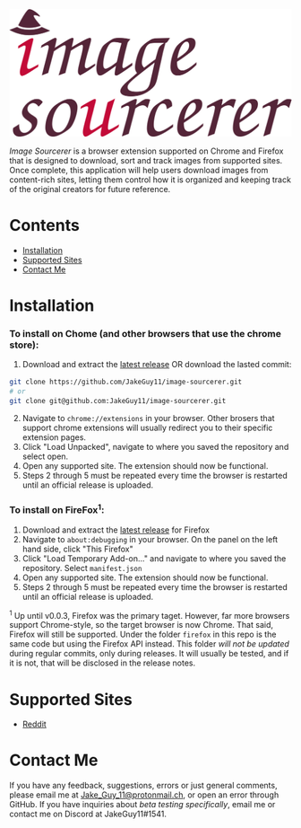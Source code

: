 <img src="res/icons/logo-large.png" alt="Image Sourcerer" width=1024>

*Image Sourcerer* is a browser extension supported on Chrome and Firefox that is designed to download, sort and track images from supported sites. Once complete, this application will help users download images from content-rich sites, letting them control how it is organized and keeping track of the original creators for future reference.

# Contents
- [Installation](#Installation)
- [Supported Sites](#Supported-Sites)
- [Contact Me](#Contact-Me)

# Installation
### To install on Chome (and other browsers that use the chrome store):
1. Download and extract the [latest release](https://github.com/JakeGuy11/image-sourcerer/releases) OR download the lasted commit:
```bash
git clone https://github.com/JakeGuy11/image-sourcerer.git
# or
git clone git@github.com:JakeGuy11/image-sourcerer.git
```
2. Navigate to `chrome://extensions` in your browser. Other brosers that support chrome extensions will usually redirect you to their specific extension pages.
3. Click "Load Unpacked", navigate to where you saved the repository and select open.
5. Open any supported site. The extension should now be functional.
6. Steps 2 through 5 must be repeated every time the browser is restarted until an official release is uploaded.

### To install on FireFox<sup>1</sup>:
1. Download and extract the [latest release](https://github.com/JakeGuy11/image-sourcerer/releases) for Firefox
2. Navigate to `about:debugging` in your browser. On the panel on the left hand side, click "This Firefox"
3. Click "Load Temporary Add-on..." and navigate to where you saved the repository. Select `manifest.json`
5. Open any supported site. The extension should now be functional.
6. Steps 2 through 5 must be repeated every time the browser is restarted until an official release is uploaded.

<sup>1</sup> Up until v0.0.3, Firefox was the primary taget. However, far more browsers support Chrome-style, so the target browser is now Chrome. That said, Firefox will still be supported. Under the folder `firefox` in this repo is the same code but using the Firefox API instead. This folder *will not be updated* during regular commits, only during releases. It will usually be tested, and if it is not, that will be disclosed in the release notes. 

# Supported Sites
- [Reddit](https://www.reddit.com/)

# Contact Me
If you have any feedback, suggestions, errors or just general comments, please email me at Jake_Guy_11@protonmail.ch, or open an error through GitHub. If you have inquiries about *beta testing specifically*, email me or contact me on Discord at JakeGuy11#1541.
